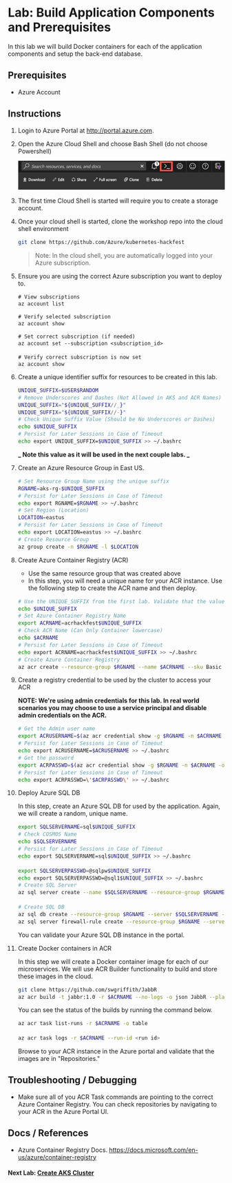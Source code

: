 # Lab: Build Application Components and Prerequisites

In this lab we will build Docker containers for each of the application components and setup the back-end database.

## Prerequisites

- Azure Account

## Instructions

1. Login to Azure Portal at http://portal.azure.com.
1. Open the Azure Cloud Shell and choose Bash Shell (do not choose Powershell)

   ![Azure Cloud Shell](../../assets/img/img-cloud-shell.png "Azure Cloud Shell")

1. The first time Cloud Shell is started will require you to create a storage account.

1. Once your cloud shell is started, clone the workshop repo into the cloud shell environment

   ```bash
   git clone https://github.com/Azure/kubernetes-hackfest
   ```

   > Note: In the cloud shell, you are automatically logged into your Azure subscription.

1. Ensure you are using the correct Azure subscription you want to deploy to.

   ```
   # View subscriptions
   az account list
   ```

   ```
   # Verify selected subscription
   az account show
   ```

   ```
   # Set correct subscription (if needed)
   az account set --subscription <subscription_id>

   # Verify correct subscription is now set
   az account show
   ```

1. Create a unique identifier suffix for resources to be created in this lab.

   ```bash
   UNIQUE_SUFFIX=$USER$RANDOM
   # Remove Underscores and Dashes (Not Allowed in AKS and ACR Names)
   UNIQUE_SUFFIX="${UNIQUE_SUFFIX//_}"
   UNIQUE_SUFFIX="${UNIQUE_SUFFIX//-}"
   # Check Unique Suffix Value (Should be No Underscores or Dashes)
   echo $UNIQUE_SUFFIX
   # Persist for Later Sessions in Case of Timeout
   echo export UNIQUE_SUFFIX=$UNIQUE_SUFFIX >> ~/.bashrc
   ```

   **_ Note this value as it will be used in the next couple labs. _**

1. Create an Azure Resource Group in East US.

   ```bash
   # Set Resource Group Name using the unique suffix
   RGNAME=aks-rg-$UNIQUE_SUFFIX
   # Persist for Later Sessions in Case of Timeout
   echo export RGNAME=$RGNAME >> ~/.bashrc
   # Set Region (Location)
   LOCATION=eastus
   # Persist for Later Sessions in Case of Timeout
   echo export LOCATION=eastus >> ~/.bashrc
   # Create Resource Group
   az group create -n $RGNAME -l $LOCATION
   ```

1. Create Azure Container Registry (ACR)
    * Use the same resource group that was created above
    * In this step, you will need a unique name for your ACR instance. Use the following step to create the ACR name and then deploy.

    ```bash
    # Use the UNIQUE_SUFFIX from the first lab. Validate that the value is still set.
    echo $UNIQUE_SUFFIX
    # Set Azure Container Registry Name
    export ACRNAME=acrhackfest$UNIQUE_SUFFIX
    # Check ACR Name (Can Only Container lowercase)
    echo $ACRNAME
    # Persist for Later Sessions in Case of Timeout
    echo export ACRNAME=acrhackfest$UNIQUE_SUFFIX >> ~/.bashrc
    # Create Azure Container Registry
    az acr create --resource-group $RGNAME --name $ACRNAME --sku Basic --admin-enabled
    ```

1. Create a registry credential to be used by the cluster to access your ACR

    **NOTE: We're using admin credentials for this lab. In real world scenarios you may choose to use a service principal and disable admin credentials on the ACR.**

    ```bash
    # Get the Admin user name
    export ACRUSERNAME=$(az acr credential show -g $RGNAME -n $ACRNAME -o tsv --query username)
    # Persist for Later Sessions in Case of Timeout
    echo export ACRUSERNAME=$ACRUSERNAME >> ~/.bashrc
    # Get the password
    export ACRPASSWD=$(az acr credential show -g $RGNAME -n $ACRNAME -o tsv --query passwords[0].value)
    # Persist for Later Sessions in Case of Timeout
    echo export ACRPASSWD=\'$ACRPASSWD\' >> ~/.bashrc
    ```

1. Deploy Azure SQL DB

    In this step, create an Azure SQL DB for used by the application. Again, we will create a random, unique name.

    ```bash
    export SQLSERVERNAME=sql$UNIQUE_SUFFIX
    # Check COSMOS Name
    echo $SQLSERVERNAME
    # Persist for Later Sessions in Case of Timeout
    echo export SQLSERVERNAME=sql$UNIQUE_SUFFIX >> ~/.bashrc

    export SQLSERVERPASSWD=@sqlpw$UNIQUE_SUFFIX
    echo export SQLSERVERPASSWD=@sql1$UNIQUE_SUFFIX >> ~/.bashrc
    # Create SQL Server
    az sql server create --name $SQLSERVERNAME --resource-group $RGNAME --admin-user sqladmin --admin-password $SQLSERVERPASSWD

    # Create SQL DB
    az sql db create --resource-group $RGNAME --server $SQLSERVERNAME --name jabbr --edition GeneralPurpose
    az sql server firewall-rule create --resource-group $RGNAME --server $SQLSERVERNAME -n AllowYourIp --start-ip-address 0.0.0.0 --end-ip-address 0.0.0.0
    ```

    You can validate your Azure SQL DB instance in the portal.

1. Create Docker containers in ACR

    In this step we will create a Docker container image for each of our microservices. We will use ACR Builder functionality to build and store these images in the cloud.

    ```bash
    git clone https://github.com/swgriffith/JabbR
    az acr build -t jabbr:1.0 -r $ACRNAME --no-logs -o json JabbR --platform Windows --verbose
    ```

    You can see the status of the builds by running the command below.

    ```bash
    az acr task list-runs -r $ACRNAME -o table

    az acr task logs -r $ACRNAME --run-id <run id>
    ```

    Browse to your ACR instance in the Azure portal and validate that the images are in "Repositories."

## Troubleshooting / Debugging

* Make sure all of you ACR Task commands are pointing to the correct Azure Container Registry. You can check repositories by navigating to your ACR in the Azure Portal UI.

## Docs / References

* Azure Container Registry Docs. https://docs.microsoft.com/en-us/azure/container-registry 

#### Next Lab: [Create AKS Cluster](../create-aks-cluster/README.md)

